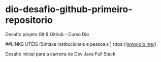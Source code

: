 # dio-desafio-github-primeiro-repositorio
Desafio projeto Git &amp; Github - Curso Dio 

##LINKS UTÉIS 
[Sintaxe institucionais e pessoais ] (ttps://www.dio.me/)


Desafio inicial para a carreira de Dev Java Full Stack
